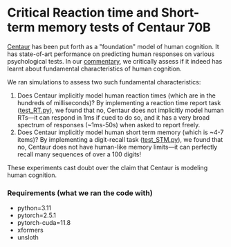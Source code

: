 # Critical Reaction time and Short-term memory tests of Centaur 70B

[Centaur](https://huggingface.co/marcelbinz/Llama-3.1-Centaur-70B-adapter) has been put forth as a "foundation" model of human cognition. It has state-of-art performance on predicting human responses on various psychological tests. In our [commentary](https://osf.io/preprints/psyarxiv/v9w37_v2), we critically assess if it indeed has learnt about fundamental characteristics of human cognition. 

We ran simulations to assess two such fundamental characteristics:
1. Does Centaur implicitly model human reaction times (which are in the hundreds of milliseconds)? By implementing a reaction time report task ([test_RT.py](https://github.com/novelmartis/centaur_critical_test/blob/main/test_RT.py)), we found that no, Centaur does not implicitly model human RTs—it can respond in 1ms if cued to do so, and it has a very broad spectrum of responses (~1ms-50s) when asked to report freely.
2. Does Centaur implicitly model human short term memory (which is ~4-7 items)? By implementing a digit-recall task ([test_STM.py](https://github.com/novelmartis/centaur_critical_test/blob/main/test_STM.py)), we found that no, Centaur does not have human-like memory limits—it can perfectly recall many sequences of over a 100 digits!

These experiments cast doubt over the claim that Centaur is modeling human cognition.

### Requirements (what we ran the code with)

- python=3.11
- pytorch=2.5.1
- pytorch-cuda=11.8
- xformers
- unsloth